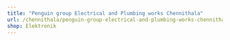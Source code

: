 ```yaml
---
title: "Penguin group Electrical and Plumbing works Chennithala"
url: /chennithala/penguin-group-electrical-and-plumbing-works-chennithala/
shop: Elektronik
---
```

